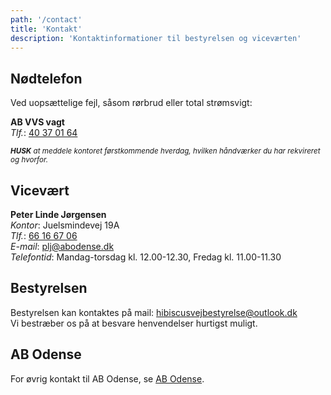 ```yaml
---
path: '/contact'
title: 'Kontakt'
description: 'Kontaktinformationer til bestyrelsen og viceværten'
---
```


## Nødtelefon

Ved uopsættelige fejl, såsom rørbrud eller total strømsvigt:

**AB VVS vagt**  
*Tlf.*: [40 37 01 64](tel:+4540370164)  

<small><i>**HUSK** at meddele kontoret førstkommende hverdag, hvilken håndværker du har rekvireret og hvorfor.</i></small>

## Vicevært

**Peter Linde Jørgensen**  
*Kontor*: Juelsmindevej 19A  
*Tlf.*: [66 16 67 06](tel:+4566166706)  
*E-mail*: [plj@abodense.dk](mailto:plj@abodense.dk)  
*Telefontid*: Mandag-torsdag kl. 12.00-12.30, Fredag kl. 11.00-11.30

## Bestyrelsen

Bestyrelsen kan kontaktes på mail: [hibiscusvejbestyrelse@outlook.dk](mailto:hibiscusvejbestyrelse@outlook.dk)  
Vi bestræber os på at besvare henvendelser hurtigst muligt.

## AB Odense

For øvrig kontakt til AB Odense, se [AB Odense](https://abodense.dk/kontakt/).
